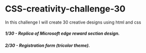 # CSS-creativity-challenge-30
In this challenge I will  create 30 creative designs using html  and css 

<h5>1/30 - Replica of Microsoft edge reward section design.</h5>
<h5>2/30 - Registration form (tricolor theme).</h5>

